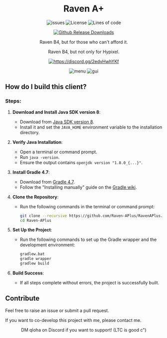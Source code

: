 <div align="center">
  
# Raven A+
<p align="center">
    <img src="https://img.shields.io/github/issues/Raven-APlus/RavenAPlus?style=flat" alt="issues">
    <img src="https://img.shields.io/badge/license-GPLV3-green" alt="License">
    <img src="https://tokei.rs/b1/github/Raven-APlus/RavenAPlus?category=code&style=flat" alt="Lines of code">
</p>

[![Github Release Downloads](https://img.shields.io/github/downloads/Raven-APlus/RavenAPlus/total?label=Github%20Release%20Downloads&style=flat-square)](https://github.com/xia-mc/Raven-bS/releases)
<!--
[![CurseForge Downloads](http://cf.way2muchnoise.eu/997222.svg?badge_style=flat)](https://www.curseforge.com/minecraft/mc-mods/cheatdetector)
[![Modrinth Downloads](https://img.shields.io/modrinth/dt/QNVaUzHT?label=Modrinth%20Downloads&logo=Modrinth%20Downloads&style=flat-square)](https://modrinth.com/mod/cheatdetector)
-->

Raven B4, but for those who can't afford it.

Raven B4, but not only for Hypixel.

<a href="https://discord.gg/2edvHwhYKf"><img src="https://invidget.switchblade.xyz/2edvHwhYKf" alt="https://discord.gg/2edvHwhYKf"/></a><br>

![menu](https://github.com/user-attachments/assets/1c928337-525b-4a89-ab6f-811b9836fdab)
![gui](https://cdn.discordapp.com/attachments/1286781817138970624/1416488607283417129/2025-09-13_11.19.47.png?ex=68c858d1&is=68c70751&hm=acda1a2a3da5a6e9c0c4f2c5c2485c664ed7dd22ad7959aaebc41d75c8be8d86&)
</div>

## How do I build this client?

### Steps:

1. **Download and Install Java SDK version 8**:
   - Download from [Java SDK version 8](https://adoptium.net/en-GB/temurin/releases/?version=8).
   - Install it and set the `JAVA_HOME` environment variable to the installation directory.

2. **Verify Java Installation**:
   - Open a terminal or command prompt.
   - Run `java -version`.
   - Ensure the output contains `openjdk version "1.8.0_{...}"`.

3. **Install Gradle 4.7**:
   - Download from [Gradle 4.7](https://gradle.org/next-steps/?version=4.7&format=bin).
   - Follow the "Installing manually" guide on the [Gradle wiki](https://gradle.org/install).

4. **Clone the Repository**:
   - Run the following commands in the terminal or command prompt:
     ```bash
     git clone --recursive https://github.com/Raven-APlus/RavenAPlus.git
     cd Raven-APlus
     ```

5. **Set Up the Project**:
   - Run the following commands to set up the Gradle wrapper and the development environment:
     ```bash
     gradlew.bat
     gradle wrapper
     gradlew build
     ```

6. **Build Success**:
   - If all steps complete without errors, the project is successfully built.


## Contribute
Feel free to raise an issue or submit a pull request.

If you want to co-develop this project with me, please contact me.

<div align="center">

DM qloha on Discord if you want to support! (LTC is good c")

</div>
